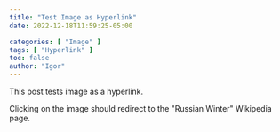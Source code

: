 ```yaml
---
title: "Test Image as Hyperlink"
date: 2022-12-18T11:59:25-05:00

categories: [ "Image" ]
tags: [ "Hyperlink" ]
toc: false
author: "Igor"
---
```


This post tests image as a hyperlink.

<!--more-->

Clicking on the image should redirect to the "Russian Winter" Wikipedia page.

